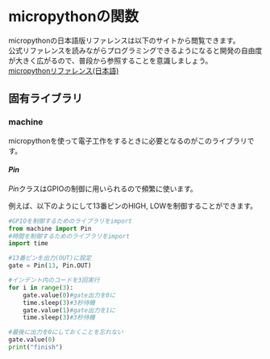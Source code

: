 # micropythonの関数

micropythonの日本語版リファレンスは以下のサイトから閲覧できます。  
公式リファレンスを読みながらプログラミングできるようになると開発の自由度が大きく広がるので、普段から参照することを意識しましょう。  
[micropythonリファレンス(日本語)](https://micropython-docs-ja.readthedocs.io/ja/latest/library/index.html)

## 固有ライブラリ

### **machine**

micropythonを使って電子工作をするときに必要となるのがこのライブラリです。

#### *Pin*

*Pin*クラスはGPIOの制御に用いられるので頻繁に使います。  

例えば、以下のようにして13番ピンのHIGH, LOWを制御することができます。

```py
#GPIOを制御するためのライブラリをimport
from machine import Pin
#時間を制御するためのライブラリをimport
import time

#13番ピンを出力(OUT)に設定
gate = Pin(13, Pin.OUT)

#インデント内のコードを3回実行
for i in range(3):
    gate.value(0)#gate出力を0に
    time.sleep(3)#3秒待機
    gate.value(1)#gate出力を1に
    time.sleep(3)#3秒待機

#最後に出力を0にしておくことを忘れない
gate.value(0)
print("finish")
```